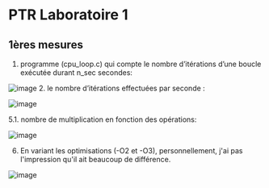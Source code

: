# PTR Laboratoire 1

## 1ères mesures
1. programme (cpu_loop.c) qui compte le nombre d’itérations d’une boucle exécutée
durant n_sec secondes:

![image](/img/cpu_loop1.png)
2. le nombre d’itérations effectuées par seconde :

![image](/img/nbIteration1.png)

5.1. nombre de multiplication en fonction des opérations:

![image](/img/nbIterationOp.png)

6. En variant les optimisations (-O2 et -O3), personnellement, j'ai pas l'impression qu'il ait beaucoup de différence.



![image](/img/STATE_PS.png)
